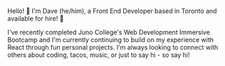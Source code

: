 Hello! 👋 I'm Dave (he/him), a Front End Developer based in Toronto and available for hire! 🚀

I've recently completed Juno College's Web Development Immersive Bootcamp and I'm currently continuing to build on my experience with React through fun personal projects. I'm always looking to connect with others about coding, tacos, music, or just to say hi - so say hi! 


